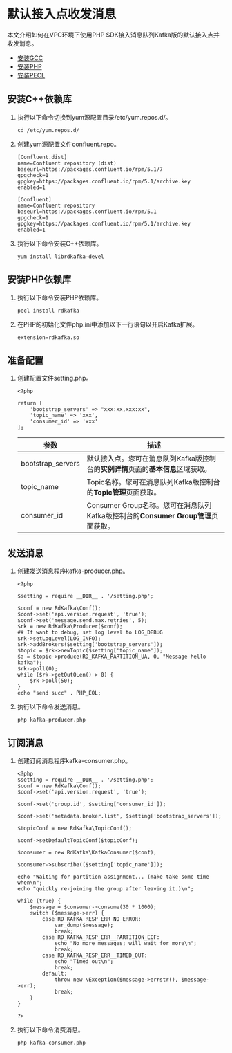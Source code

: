 # 默认接入点收发消息

本文介绍如何在VPC环境下使用PHP SDK接入消息队列Kafka版的默认接入点并收发消息。

-   [安装GCC](https://gcc.gnu.org/install/)
-   [安装PHP](https://www.php.net/downloads)
-   [安装PECL](https://www.php.net/manual/en/install.pecl.downloads.php)

## 安装C++依赖库

1.  执行以下命令切换到yum源配置目录/etc/yum.repos.d/。

    ```
    cd /etc/yum.repos.d/
    ```

2.  创建yum源配置文件confluent.repo。

    ```
    [Confluent.dist]
    name=Confluent repository (dist)
    baseurl=https://packages.confluent.io/rpm/5.1/7
    gpgcheck=1
    gpgkey=https://packages.confluent.io/rpm/5.1/archive.key
    enabled=1
    
    [Confluent]
    name=Confluent repository
    baseurl=https://packages.confluent.io/rpm/5.1
    gpgcheck=1
    gpgkey=https://packages.confluent.io/rpm/5.1/archive.key
    enabled=1
    ```

3.  执行以下命令安装C++依赖库。

    ```
    yum install librdkafka-devel
    ```


## 安装PHP依赖库

1.  执行以下命令安装PHP依赖库。

    ```
    pecl install rdkafka
    ```

2.  在PHP的初始化文件php.ini中添加以下一行语句以开启Kafka扩展。

    ```
    extension=rdkafka.so
    ```


## 准备配置

1.  创建配置文件setting.php。

    ```
    <?php
    
    return [
        'bootstrap_servers' => "xxx:xx,xxx:xx",
        'topic_name' => 'xxx',
        'consumer_id' => 'xxx'
    ];
    ```

    |参数|描述|
    |--|--|
    |bootstrap\_servers|默认接入点。您可在消息队列Kafka版控制台的**实例详情**页面的**基本信息**区域获取。|
    |topic\_name|Topic名称。您可在消息队列Kafka版控制台的**Topic管理**页面获取。|
    |consumer\_id|Consumer Group名称。您可在消息队列Kafka版控制台的**Consumer Group管理**页面获取。|


## 发送消息

1.  创建发送消息程序kafka-producer.php。

    ```
    <?php
    
    $setting = require __DIR__ . '/setting.php';
    
    $conf = new RdKafka\Conf();
    $conf->set('api.version.request', 'true');
    $conf->set('message.send.max.retries', 5);
    $rk = new RdKafka\Producer($conf);
    ## If want to debug, set log level to LOG_DEBUG
    $rk->setLogLevel(LOG_INFO);
    $rk->addBrokers($setting['bootstrap_servers']);
    $topic = $rk->newTopic($setting['topic_name']);
    $a = $topic->produce(RD_KAFKA_PARTITION_UA, 0, "Message hello kafka");
    $rk->poll(0);
    while ($rk->getOutQLen() > 0) {
        $rk->poll(50);
    }
    echo "send succ" . PHP_EOL;
    ```

2.  执行以下命令发送消息。

    ```
    php kafka-producer.php
    ```


## 订阅消息

1.  创建订阅消息程序kafka-consumer.php。

    ```
    <?php
    $setting = require __DIR__ . '/setting.php';
    $conf = new RdKafka\Conf();
    $conf->set('api.version.request', 'true');
    
    $conf->set('group.id', $setting['consumer_id']);
    
    $conf->set('metadata.broker.list', $setting['bootstrap_servers']);
    
    $topicConf = new RdKafka\TopicConf();
    
    $conf->setDefaultTopicConf($topicConf);
    
    $consumer = new RdKafka\KafkaConsumer($conf);
    
    $consumer->subscribe([$setting['topic_name']]);
    
    echo "Waiting for partition assignment... (make take some time when\n";
    echo "quickly re-joining the group after leaving it.)\n";
    
    while (true) {
        $message = $consumer->consume(30 * 1000);
        switch ($message->err) {
            case RD_KAFKA_RESP_ERR_NO_ERROR:
                var_dump($message);
                break;
            case RD_KAFKA_RESP_ERR__PARTITION_EOF:
                echo "No more messages; will wait for more\n";
                break;
            case RD_KAFKA_RESP_ERR__TIMED_OUT:
                echo "Timed out\n";
                break;
            default:
                throw new \Exception($message->errstr(), $message->err);
                break;
        }
    }
    
    ?>
    ```

2.  执行以下命令消费消息。

    ```
    php kafka-consumer.php
    ```


